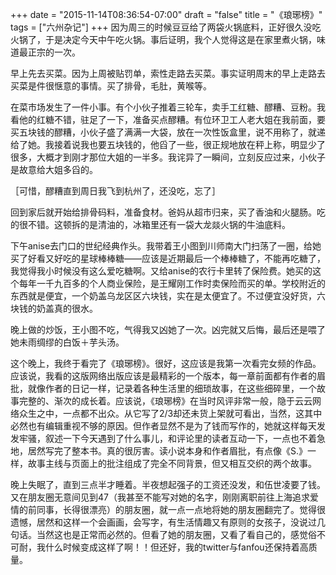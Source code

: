 +++
date = "2015-11-14T08:36:54-07:00"
draft = "false"
title = "《琅琊榜》"
tags = ["六州杂记"]
+++
因为周三的时候豆豆给了两袋火锅底料，正好很久没吃火锅了，于是决定今天中午吃火锅。事后证明，我个人觉得这是在家里煮火锅，味道最正宗的一次。

早上先去买菜。因为上周被贴罚单，索性走路去买菜。事实证明周末的早上走路去买菜是件很惬意的事情。买了排骨，毛肚，黄喉等。

在菜市场发生了一件小事。有个小伙子推着三轮车，卖手工红糖、醪糟、豆粉。我看他的红糖不错，驻足了一下，准备买点醪糟。有位环卫工人老大姐在我前面，要买五块钱的醪糟，小伙子盛了满满一大袋，放在一次性饭盒里，说不用称了，就递给了她。我接着说我也要五块钱的，他舀了一些，很正规地放在秤上称，明显少了很多，大概才到刚才那位大姐的一半多。我诧异了一瞬间，立刻反应过来，小伙子是故意给大姐多舀的。

［可惜，醪糟直到周日我飞到杭州了，还没吃，忘了］

回到家后就开始给排骨码料，准备食材。爸妈从超市归来，买了香油和火腿肠。吃的很不错。这顿拆的是清油的，冰箱里还有一袋大龙燚火锅的牛油底料。

下午anise去门口的世纪经典作头。我带着王小图到川师南大门扫荡了一圈，给她买了好看又好吃的星球棒棒糖——应该是近期最后一个棒棒糖了，不能再吃糖了，我觉得我小时候没有这么爱吃糖啊。又给anise的农行卡里转了保险费。她买的这个每年一千九百多的个人商业保险，是王耀刚工作时卖保险而买的单。学校附近的东西就是便宜，一个奶盖乌龙区区六块钱，实在是太便宜了。不过便宜没好货，六块钱的奶盖真的很水。

晚上做的炒饭，王小图不吃，气得我又凶她了一次。凶完就又后悔，最后还是喂了她未雨绸缪的白饭＋芋头汤。

这个晚上，我终于看完了《琅琊榜》。很好，这应该是我第一次看完女频的作品。应该说，我看的这版网络出版应该是最精彩的一个版本，每一章前面都有作者的眉批，就像作者的日记一样，记录着各种生活里的细琐故事，在这些细碎里，一个故事完整的、渐次的成长着。应该说，《琅琊榜》在当时风评非常一般，隐于云云网络众生之中，一点都不出众。从它写了2/3却还未货上架就可看出，当然，这其中必然也有编辑重视不够的原因。但作者显然不是为了钱而写作的，她就这样每天发发牢骚，叙述一下今天遇到了什么事儿，和评论里的读者互动一下，一点也不着急地，居然写完了整本书。真的很厉害。读小说本身和作者眉批，有点像《S.》一样，故事主线与页面上的批注组成了完全不同背景，但又相互交织的两个故事。

晚上失眠了，直到三点半才睡着。半夜想起强子的工资还没发，和伍世凌要了钱。又在朋友圈无意间见到47（我甚至不能写对她的名字，刚刚离职前往上海追求爱情的前同事，长得很漂亮）的朋友圈，就一点一点地将她的朋友圈翻完了。觉得很遗憾，居然和这样一个会画画，会写字，有生活情趣又有原则的女孩子，没说过几句话。当然这也是正常而必然的。但看了她的朋友圈，又看了看自己的，感觉俗不可耐，我什么时候变成这样了啊！！但还好，我的twitter与fanfou还保持着高质量。